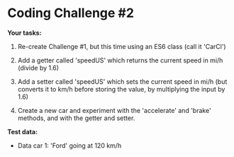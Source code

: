 # Coding Challenge #2

**Your tasks:**

1. Re-create Challenge #1, but this time using an ES6 class (call it 'CarCl')

2. Add a getter called 'speedUS' which returns the current speed in mi/h (divide
   by 1.6)

3. Add a setter called 'speedUS' which sets the current speed in mi/h (but
   converts it to km/h before storing the value, by multiplying the input by 1.6)

4. Create a new car and experiment with the 'accelerate' and 'brake'
   methods, and with the getter and setter.

**Test data:**

- Data car 1: 'Ford' going at 120 km/h
